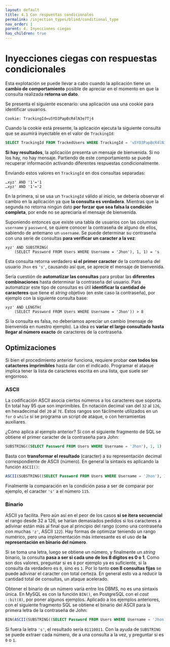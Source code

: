 ```yaml
---
layout: default
title: 4.1 Con respuestas condicionales
permalink: /injection_types/blind/conditional_type
nav_order: 1
parent: 4. Inyecciones ciegas
has_children: true
---
```


# Inyecciones ciegas con respuestas condicionales

Esta explotación se puede llevar a cabo cuando la aplicación tiene un **cambio de comportamiento** posible de apreciar en el momento en que la consulta realizada **retorna un dato**.

Se presenta el siguiente escenario: una aplicación usa una cookie para identificar usuarios.

```
Cookie: TrackingId=u5YD3PapBcR4lN3e7Tj4
```

Cuando la cookie está presente, la aplicación ejecuta la siguiente consulta que se asumirá inyectable en el valor de `TrackingId`:

```sql
SELECT TrackingId FROM TrackedUsers WHERE TrackingId = 'u5YD3PapBcR4lN3e7Tj4'
```

**Si hay resultados**, la aplicación presenta un mensaje de bienvenida. Si no los hay, no hay mensaje. Partiendo de este comportamiento se puede recuperar información activando diferentes respuestas condicionalmente.

Enviando estos valores en `TrackingId` en dos consultas separadas:

```
…xyz' AND '1'='1 
…xyz' AND '1'='2
```

En la primera, si se usa un `TrackingId` válido al inicio, se debería observar el cambio en la aplicación ya que **la consulta es verdadera**. Mientras que la segunda no retorna ningún dato **por forzar que sea falsa la condición completa**, por ende no se apreciaría el mensaje de bienvenida. 

Suponiendo entonces que existe una tabla de usuarios con las columnas `username` y `password`, se quiere conocer la contraseña de alguno de ellos, sabiendo de antemano un `username`. Se puede determinar su contraseña con una serie de consultas **para verificar un caracter a la vez**:

```
xyz' AND SUBSTRING(
    (SELECT Password FROM Users WHERE Username = 'Jhon'), 1, 1) = 's
```

Esta consulta retorna verdadero **si el primer caracter** de la contraseña del usuario `Jhon` es `'s'`, causando así que, se aprecie el mensaje de bienvenida.

Sería cuestión de **automatizar las consultas** para probar las **diferentes combinaciones** hasta determinar la contraseña del usuario. Para automatizar este tipo de consultas es útil **identificar la cantidad de caracteres** que tiene el *string* objetivo (en este caso la contraseña), por ejemplo con la siguiente consulta base:

```
xyz' AND LENGTH(
    (SELECT Password FROM Users WHERE Username = 'Jhon')) > 8
```

Si la consulta es falsa, no deberíamos apreciar un cambio (mensaje de bienvenida en nuestro ejemplo). La idea es **variar el largo consultado hasta llegar al número exacto** de caracteres de la contraseña.

## Optimizaciones

Si bien el procedimiento anterior funciona, requiere probar **con todos los catacteres imprimibles** hasta dar con el indicado. Programar el ataque implica tener la lista de caracteres escrita en una lista, que suele ser engorroso.

### ASCII

La codificación ASCII asocia ciertos números a los caracteres que soporta. En total hay 95 que son imprimibles. En notación decimal van del `32` al `126`, en hexadecimal del `20` al `7E`. Estos rangos son fácilmente utilizados en un `for` o `while` si se programa un script de ataque, o con herramientas auxiliares.

¿Cómo aplica al ejemplo anterior? Si con el siguiente fragmento de SQL se obtiene el primer caracter de la contraseña para John:

```sql
SUBSTRING((SELECT Password FROM Users WHERE Username = 'Jhon'), 1, 1)
```

Basta con **transformar el resultado** (caracter) a su representación decimal correspondiente de ASCII (número). En general la sintaxis es aplicando la función `ASCII()`:

```sql
ASCII(SUBSTRING((SELECT Password FROM Users WHERE Username = 'Jhon'), 1, 1))
```

Finalmente la comparación en la condición pasa a ser de comparar por ejemplo, el caracter `'s'` a el número `115`.

### Binario

ASCII ya facilita. Pero aún así en el peor de los casos **si se itera secuencial** el rango desde 32 a 126, se harían demasiados pedidos si los caracteres a adivinar están más al final que al principio del rango (como una contraseña con muchas `'z'`, ASCII `122`). Hay formas de optimizar teniendo un rango numérico, pero una implementación más interesante es el uso de **la representación en binario del número**.

Si se toma una letra, luego se obtiene un número, y finalmente un *string* binario, la consulta **pasa a ser si cada uno de los 8 dígitos es 0 o 1**. Como son dos valores, preguntar si es `0` por ejemplo ya es suficiente, si la consulta da verdadero es `0`, sino es `1`. Por lo tanto **con 8 consultas fijas** se puede adivinar el caracter con total certeza. En general esto va a reducir la cantidad total de consultas, un ataque acelerado.

Obtener el binario de un número varía entre los DBMS, no es una sintaxis única. En MySQL es con la función `BIN()`, en PostgreSQL con el *cast* `::bit(8)`, por poner algunos ejemplos. Aplicado a los ejemplos anteriores, con el siguiente fragmento SQL se obtiene el binario del ASCII para la primera letra de la contraseña de John:

```sql
BIN(ASCII(SUBSTRING((SELECT Password FROM Users WHERE Username = 'Jhon'), 1, 1)))
```

Si fuera la letra `'s'`, el resultado sería `01110011`. Con la ayuda de `SUBSTRING` se puede extraer cada número, de a una consulta a la vez, y preguntar si es `0` o `1`.